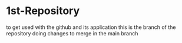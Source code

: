 # 1st-Repository
to get used with the github and its application
this is the branch of the repository
doing changes to merge in the main branch
